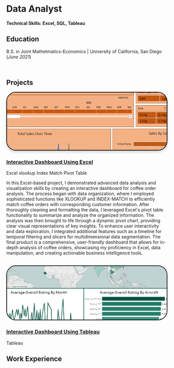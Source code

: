 # Data Analyst
#### Technical Skills: Excel, SQL, Tableau

## Education
  B.S. in Joint Mathetmatics-Economics | University of California, San Diego (_June 2021_)

<br>

## Projects
<a href="project1.html">
  <img src="/images/thumbnail1.png" alt="Thumbnail" 
       style="border-radius: 30px; border: 2px solid #000000; box-shadow: 0 4px 8px 0 rgba(0, 0, 0, 0.2);"
       width="600">
</a>

### [Interactive Dashboard Using Excel](project1.html) <br>

<span class="highlight-blue-rounded">Excel</span>
<span class="highlight-green-rounded">xlookup</span>
<span class="highlight-green-rounded">Index Match</span>
<span class="highlight-green-rounded">Pivot Table</span>

In this Excel-based project, I demonstrated advanced data analysis and visualization skills by creating an interactive dashboard for coffee order analysis. The process began with data organization, where I employed sophisticated functions like XLOOKUP and INDEX-MATCH to efficiently match coffee orders with corresponding customer information. After thoroughly cleaning and formatting the data, I leveraged Excel's pivot table functionality to summarize and analyze the organized information. The analysis was then brought to life through a dynamic pivot chart, providing clear visual representations of key insights. To enhance user interactivity and data exploration, I integrated additional features such as a timeline for temporal filtering and slicers for multidimensional data segmentation. The final product is a comprehensive, user-friendly dashboard that allows for in-depth analysis of coffee orders, showcasing my proficiency in Excel, data manipulation, and creating actionable business intelligence tools.

<br>

<a href="project2.html">
  <img src="/images/thumbnail2.png" alt="Thumbnail" 
       style="border-radius: 30px; border: 2px solid #000000;" 
       width="600">
</a>

### [Interactive Dashboard Using Tableau](project2.html) <br>

<span class="highlight-blue-rounded">Tableau</span>

## Work Experience


